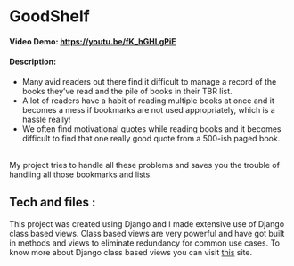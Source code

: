 # GoodShelf
#### Video Demo:  https://youtu.be/fK_hGHLgPiE
#### Description:
* Many avid readers out there find it difficult to manage a record of the books they’ve read and the pile of books in their TBR list.
* A lot of readers have a habit of reading multiple books at once and it becomes a mess if bookmarks are not used appropriately, which is a hassle really!
* We often find motivational quotes while reading books and it becomes difficult to find that one really good quote from a 500-ish paged book.

<br>My project tries to handle all these problems and saves you the trouble of handling all those bookmarks and lists.

## Tech and files :
This project was created using Django and I made extensive use of Django class based views. Class based views are very powerful and have got built in methods and views to eliminate redundancy for common use cases.
To know more about Django class based views you can visit [this](http://ccbv.co.uk/) site.